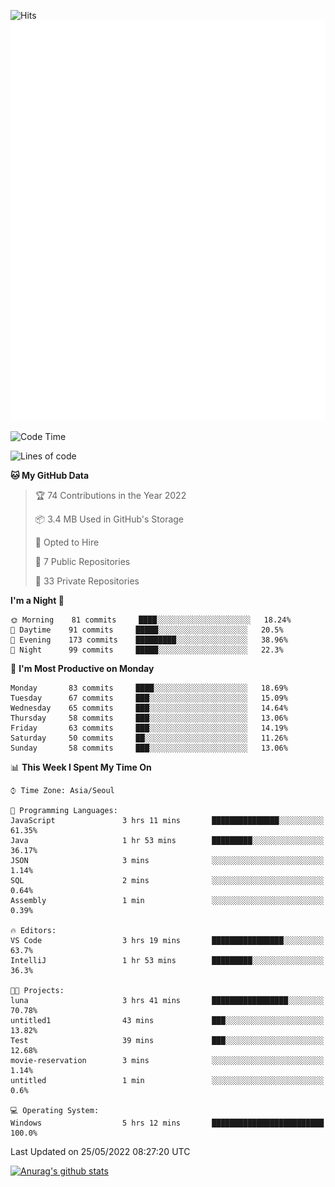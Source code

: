 ![Hits](https://hits.seeyoufarm.com/api/count/incr/badge.svg?url=https%3A%2F%2Fgithub.com%2Fkokose1234&count_bg=%2379C83D&title_bg=%23555555&icon=apple.svg&icon_color=%23E7E7E7&title=hits&edge_flat=false)
<br/>
![Metrics](https://github.com/kokose1234/kokose1234/blob/main/github-metrics.svg)

<!--START_SECTION:waka-->
![Code Time](http://img.shields.io/badge/Code%20Time-645%20hrs%2019%20mins-blue)

![Lines of code](https://img.shields.io/badge/From%20Hello%20World%20I%27ve%20Written-2%20Million%20lines%20of%20code-blue)

**🐱 My GitHub Data** 

> 🏆 74 Contributions in the Year 2022
 > 
> 📦 3.4 MB Used in GitHub's Storage 
 > 
> 💼 Opted to Hire
 > 
> 📜 7 Public Repositories 
 > 
> 🔑 33 Private Repositories  
 > 
**I'm a Night 🦉** 

```text
🌞 Morning    81 commits     ████░░░░░░░░░░░░░░░░░░░░░   18.24% 
🌆 Daytime    91 commits     █████░░░░░░░░░░░░░░░░░░░░   20.5% 
🌃 Evening    173 commits    █████████░░░░░░░░░░░░░░░░   38.96% 
🌙 Night      99 commits     █████░░░░░░░░░░░░░░░░░░░░   22.3%

```
📅 **I'm Most Productive on Monday** 

```text
Monday       83 commits     ████░░░░░░░░░░░░░░░░░░░░░   18.69% 
Tuesday      67 commits     ███░░░░░░░░░░░░░░░░░░░░░░   15.09% 
Wednesday    65 commits     ███░░░░░░░░░░░░░░░░░░░░░░   14.64% 
Thursday     58 commits     ███░░░░░░░░░░░░░░░░░░░░░░   13.06% 
Friday       63 commits     ███░░░░░░░░░░░░░░░░░░░░░░   14.19% 
Saturday     50 commits     ██░░░░░░░░░░░░░░░░░░░░░░░   11.26% 
Sunday       58 commits     ███░░░░░░░░░░░░░░░░░░░░░░   13.06%

```


📊 **This Week I Spent My Time On** 

```text
⌚︎ Time Zone: Asia/Seoul

💬 Programming Languages: 
JavaScript               3 hrs 11 mins       ███████████████░░░░░░░░░░   61.35% 
Java                     1 hr 53 mins        █████████░░░░░░░░░░░░░░░░   36.17% 
JSON                     3 mins              ░░░░░░░░░░░░░░░░░░░░░░░░░   1.14% 
SQL                      2 mins              ░░░░░░░░░░░░░░░░░░░░░░░░░   0.64% 
Assembly                 1 min               ░░░░░░░░░░░░░░░░░░░░░░░░░   0.39%

🔥 Editors: 
VS Code                  3 hrs 19 mins       ████████████████░░░░░░░░░   63.7% 
IntelliJ                 1 hr 53 mins        █████████░░░░░░░░░░░░░░░░   36.3%

🐱‍💻 Projects: 
luna                     3 hrs 41 mins       █████████████████░░░░░░░░   70.78% 
untitled1                43 mins             ███░░░░░░░░░░░░░░░░░░░░░░   13.82% 
Test                     39 mins             ███░░░░░░░░░░░░░░░░░░░░░░   12.68% 
movie-reservation        3 mins              ░░░░░░░░░░░░░░░░░░░░░░░░░   1.14% 
untitled                 1 min               ░░░░░░░░░░░░░░░░░░░░░░░░░   0.6%

💻 Operating System: 
Windows                  5 hrs 12 mins       █████████████████████████   100.0%

```


 Last Updated on 25/05/2022 08:27:20 UTC
<!--END_SECTION:waka-->

[![Anurag's github stats](https://github-readme-stats.vercel.app/api?username=kokose1234&theme=dracula)](https://github.com/anuraghazra/github-readme-stats)



	
